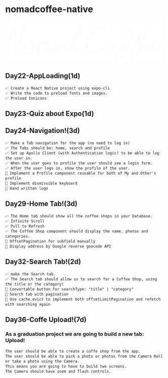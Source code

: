 # nomadcoffee-native

![nomadcoffee-logo](assets/logo.png "nomadcoffee-logo")

## Day22-AppLoading(1d)

```
✅ Create a React Native project using expo-cli
✅ Write the code to preload fonts and images.
✅ Preload Ionicons
```

## Day23-Quiz about Expo(1d)

## Day24-Navigation!(3d)

```
✅ Make a Tab navigation for the app (no need to log in)
✅ The Tabs should be: home, search and profile
✅ Set up Apollo Client (with Authentication logic) to be able to log the user in.
✅ When the user goes to profile the user should see a login form.
✅ After the user logs in, show the profile of the user.
🎁 Implement a Profile component reusable for both of My and Other's profile
🎁 Implement dismissible keyboard
🎁 Hand written logo
```

## Day29-Home Tab!(3d)

```
✅ The Home tab should show all the coffee shops in your Database.
✅ Infinite Scroll
✅ Pull to Refresh
✅ The Coffee Shop component should display the name, photos and categories.
🎁 OffsetPagination for subfield manually
🎁 Display address by Google reverse geocode API
```

## Day32-Search Tab!(2d)

```
✅ make the Search tab.
✅ The Search tab should allow us to search for a Coffee Shop, using the title or the category!
🎁 Convertable button for searchType: "title" | "category"
🎁 Search tab with pagination
🎁 Use cache.evict to implement both offsetLimitPagination and refetch with searching again
```

## Day36-Coffe Upload!(7d)

### As a graduation project we are going to build a new tab: Upload!

```
The user should be able to create a coffe shop from the app.
The user should be able to pick a photo or photos from the Camera Roll or take a photo using the Camera.
This means you are going to have to build two screens.
The Camera should have zoom and flash controls.
```
